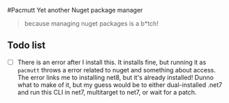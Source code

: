 #Pacmutt
Yet another Nuget package manager
> because managing nuget packages is a b*tch!

## Todo list
- [ ] There is an error after I install this.  It installs fine, but running it as `pacmutt` throws a error related to nuget and something about access.  The error links me to installing net8, but it's already installed!  Dunno what to make of it, but my guess would be to either dual-installed .net7 and run this CLI in net7, multitarget to net7, or wait for a patch.
